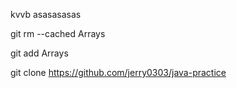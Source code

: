 kvvb
asasasasas


git rm --cached Arrays

git add Arrays

git clone https://github.com/jerry0303/java-practice
